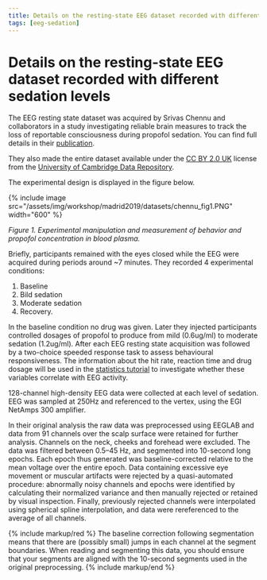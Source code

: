```yaml
---
title: Details on the resting-state EEG dataset recorded with different sedation levels
tags: [eeg-sedation]
---
```


# Details on the resting-state EEG dataset recorded with different sedation levels

The EEG resting state dataset was acquired by Srivas Chennu and collaborators in a study investigating reliable brain measures to track the loss of reportable consciousness during propofol sedation. You can find full details in their [publication](https://doi.org/10.1371/journal.pcbi.1004669).

They also made the entire dataset available under the [CC BY 2.0 UK](https://creativecommons.org/licenses/by/2.0/uk/) license from the [University of Cambridge Data Repository](https://www.repository.cam.ac.uk/handle/1810/252736).

The experimental design is displayed in the figure below.

{% include image
src="/assets/img/workshop/madrid2019/datasets/chennu_fig1.PNG" width="600" %}

_Figure 1. Experimental manipulation and measurement of behavior and
propofol concentration in blood plasma._

Briefly, participants remained with the eyes closed while the EEG were
acquired during periods around ~7 minutes. They recorded 4 experimental
conditions:

1. Baseline
2. Bild sedation
3. Moderate sedation
4. Recovery.

In the baseline condition no drug was given. Later they injected participants controlled dosages of propofol to produce from mild (0.6ug/ml) to moderate sedation (1.2ug/ml). After each EEG resting state acquisition was followed by a two-choice speeded response task to assess behavioural responsiveness. The information about the hit rate, reaction time and drug dosage will be used in the [statistics tutorial](/workshop/madrid2019/tutorial_stats) to investigate whether these variables correlate with EEG activity.

128-channel high-density EEG data were collected at each level of sedation. EEG was sampled at 250Hz and referenced to the vertex, using the EGI NetAmps 300 amplifier.

In their original analysis the raw data was preprocessed using EEGLAB and data from 91 channels over the scalp surface were retained for further analysis. Channels on the neck, cheeks and forehead were excluded. The data was filtered between 0.5–45 Hz, and segmented into 10-second long epochs. Each epoch thus generated was baseline-corrected relative to the mean voltage over the entire epoch. Data containing excessive eye movement or muscular artifacts were rejected by a quasi-automated procedure: abnormally noisy channels and epochs were identified by calculating their normalized variance and then manually rejected or retained by visual inspection. Finally, previously rejected channels were interpolated using spherical spline interpolation, and data were rereferenced to the average of all channels.

{% include markup/red %}
The baseline correction following segmentation means that there are (possibly small) jumps in each channel at the segment boundaries. When reading and segmenting this data, you should ensure that your segments are aligned with the 10-second segments used in the original preprocessing.
{% include markup/end %}
